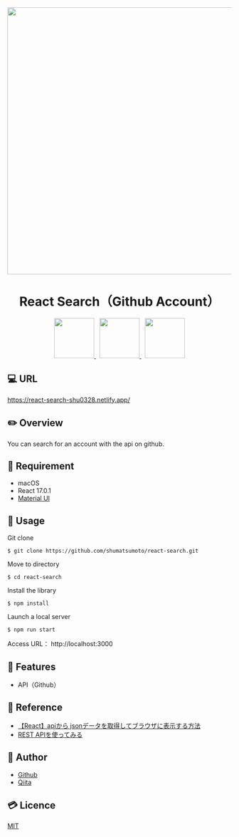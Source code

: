 <div align="center">
  <img src="https://user-images.githubusercontent.com/11171872/113370997-2df4cb00-93a0-11eb-8af9-47733687ce9d.gif" width="600">
</div>

<h1 align="center">React Search（Github Account）</h1>

<div align="center">
  <a href="https://reactjs.org/">
    <img src="https://user-images.githubusercontent.com/11171872/113251146-b6ba2b00-92fc-11eb-847a-fc58d7f87239.png" height="90">
  </a>&nbsp;
  <a href="https://www.netlify.com/">
    <img src="https://user-images.githubusercontent.com/11171872/113250304-3810be00-92fb-11eb-8ec9-e4cadef6664a.png" height="90">
  </a>&nbsp;
  <a href="https://material-ui.com/">
    <img src="https://user-images.githubusercontent.com/11171872/113247805-b159e200-92f6-11eb-86c9-c11d4c5600e7.png" height="90">
  </a>
</div>

## :computer: URL

https://react-search-shu0328.netlify.app/

## :pencil2: Overview

You can search for an account with the api on github.

## :hammer: Requirement

- macOS
- React 17.0.1
- [Material UI](https://material-ui.com/)

## :pushpin: Usage

Git clone
```
$ git clone https://github.com/shumatsumoto/react-search.git
```
Move to directory
```
$ cd react-search
```
Install the library
```
$ npm install
```
Launch a local server
```
$ npm run start
```
Access URL： 
http://localhost:3000

## :railway_car: Features

- API（Github）

## :green_book: Reference

- [【React】apiから jsonデータを取得してブラウザに表示する方法](https://qiita.com/bstyle6130/items/5e009182ab18266dcb08)
- [REST APIを使ってみる](https://docs.github.com/ja/rest/guides/getting-started-with-the-rest-api)

## :hatching_chick: Author

- [Github](https://github.com/shumatsumoto)
- [Qiita](https://qiita.com/ShuMatsumoto)

## :credit_card: Licence

[MIT](https://......)
